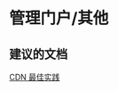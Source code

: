 <properties
    pageTitle="管理门户/其他"
    description="管理门户/其他"
    service="microsoft.cdn"
    resource="profiles"
    authors="aashu"
    displayOrder=""
    selfHelpType="generic"
    supportTopicIds="32302795"
    resourceTags=""
    productPesIds="15528"
    cloudEnvironments="public"
/>


# 管理门户/其他


## **建议的文档**
[CDN 最佳实践](https://azure.microsoft.com/documentation/articles/best-practices-cdn/)



<!--HONumber=Jul16_HO4-->



